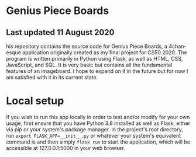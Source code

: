 # Genius Piece Boards
## Last updated 11 August 2020

his repository contains the source code for Genius Piece Boards, a 4chan-esque application originally created as my final project for CS50 2020. The program is written primarily in Python using Flask, as well as HTML, CSS, JavaScript, and SQL. It is very basic but contains all the fundamental features of an imageboard. I hope to expand on it in the future but for now I am satisfied with it in its current state.

# Local setup

If you wish to run this app locally in order to test and/or modify for your own usage, first ensure that you have Python 3.8 installed as well as Flask, either via pip or your system's package manager. In the project's root directory, run `export FLASK_APP=__init__.py` or whatever your system's equivalent command is and then simply `flask run` to start the application, which will be accessible at 127.0.0.1:5000 in your web browser.
